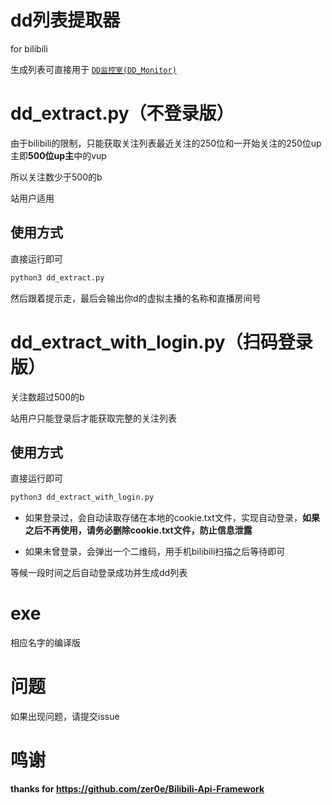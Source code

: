 # dd列表提取器

for bilibili

生成列表可直接用于 [`DD监控室(DD_Monitor)`](https://github.com/zhimingshenjun/DD_Monitor)

# dd_extract.py（不登录版）

由于bilibili的限制，只能获取关注列表最近关注的250位和一开始关注的250位up主即**500位up主**中的vup

所以关注数少于500的b

站用户适用

## 使用方式

直接运行即可

```python
python3 dd_extract.py
```

然后跟着提示走，最后会输出你d的虚拟主播的名称和直播房间号

# dd_extract_with_login.py（扫码登录版）

关注数超过500的b

站用户只能登录后才能获取完整的关注列表

## 使用方式

直接运行即可

```python
python3 dd_extract_with_login.py
```

* 如果登录过，会自动读取存储在本地的cookie.txt文件，实现自动登录，**如果之后不再使用，请务必删除cookie.txt文件，防止信息泄露**

* 如果未曾登录，会弹出一个二维码，用手机bilibili扫描之后等待即可

等候一段时间之后自动登录成功并生成dd列表

# exe

相应名字的编译版

# 问题

如果出现问题，请提交issue

# 鸣谢

**thanks for https://github.com/zer0e/Bilibili-Api-Framework**